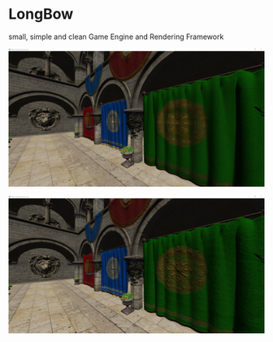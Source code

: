 LongBow
=======

small, simple and clean Game Engine and Rendering Framework

![Image of Sponza Scene](https://github.com/ArturSchuetz/LongBow/blob/master/doc/screenshots/Sponza.png?raw=true)

![Image of Sponza Scene with Bump Maps](https://github.com/ArturSchuetz/LongBow/blob/master/doc/screenshots/Sponza_bump_maps.png?raw=true)
